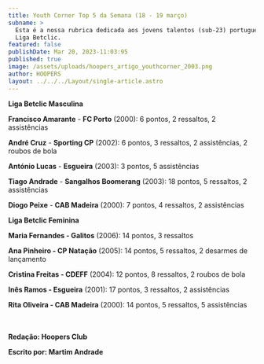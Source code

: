 ```yaml
---
title: Youth Corner Top 5 da Semana (18 - 19 março)
subname: >
  Esta é a nossa rubrica dedicada aos jovens talentos (sub-23) portugueses na
  Liga Betclic.
featured: false
publishDate: Mar 20, 2023-11:03:95
published: true
image: /assets/uploads/hoopers_artigo_youthcorner_2003.png
author: HOOPERS
layout: ../../../Layout/single-article.astro
---
```

**Liga Betclic Masculina**

**Francisco Amarante** - **FC Porto** (2000): 6 pontos, 2 ressaltos, 2 assistências

**André Cruz** - **Sporting CP** (2002): 6 pontos, 3 ressaltos, 2 assistências, 2 roubos de bola

**António Lucas** - **Esgueira** (2003): 3 pontos, 5 assistências

**Tiago Andrade** - **Sangalhos Boomerang** (2003): 18 pontos, 5 ressaltos, 2 assistências

**Diogo Peixe** - **CAB Madeira** (2000): 7 pontos, 4 ressaltos, 2 assistências



**Liga Betclic Feminina**

**Maria Fernandes - Galitos** (2006): 14 pontos, 3 ressaltos

**Ana Pinheiro - CP Natação** (2005): 14 pontos, 5 ressaltos, 2 desarmes de lançamento

**Cristina Freitas - CDEFF** (2004): 12 pontos, 8 ressaltos, 2 roubos de bola

**Inês Ramos - Esgueira** (2001): 17 pontos, 3 ressaltos, 2 assistências

**Rita Oliveira - CAB Madeira** (2000): 14 pontos, 5 ressaltos, 5 assistências

**\
\
Redação: Hoopers Club**

**Escrito por: Martim Andrade**